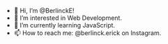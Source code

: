 - 👋 Hi, I’m @BerlinckE!
- 👀 I’m interested in Web Development.
- 🌱 I’m currently learning JavaScript.
- 📫 How to reach me: @berlinck.erick on Instagram.

<!---
BerlinckE/BerlinckE is a ✨ special ✨ repository because its `README.md` (this file) appears on your GitHub profile.
You can click the Preview link to take a look at your changes.
--->
